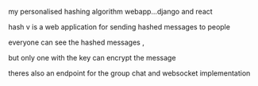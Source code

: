 my personalised hashing algorithm webapp...django and react

hash v is a web application for sending hashed messages to people

everyone can see the hashed messages ,

but only one with the key can encrypt the message

theres also an endpoint for the group chat and websocket implementation
